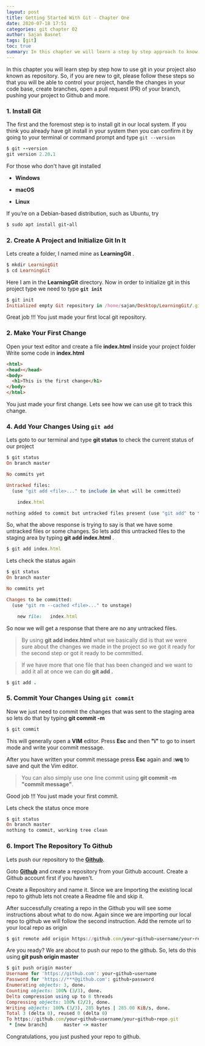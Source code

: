 ```yaml
---
layout: post
title: Getting Started With Git - Chapter One
date: 2020-07-18 17:51
categories: git chapter 02
author: Sajan Basnet
tags: [git]
toc: true
summary: In this chapter we will learn a step by step approach to know how to initialize Git in our project, use different git commands and how to push the our project into the Github.
---
```


In this chapter you will learn step by step how to use git in your project also known as repository. So, if you are new to git, please follow these steps so that you will be able to control your project, handle the changes in your code base, create branches, open a pull request (PR) of your branch, pushing your project to Github and more.

### 1. Install Git 

The first and the foremost step is to install git in our local system.
If you think you already have git install in your system then you can confirm it by going to your terminal or command prompt and type `git --version`

``` ruby
$ git --version
git version 2.20.1
```

For those who don't have git installed 

* **Windows**
[<i class="fa fa-download" style="font-size:32px; margin-left: 5px; "></i>](https://gitforwindows.org/)

* **macOS**
[ <i class="fa fa-download" style="font-size:32px; margin-left: 5px; "></i>](https://git-scm.com/download/mac)

* **Linux**
[ <i class="fa fa-download" style="font-size:32px; margin-left: 5px; "></i>](https://git-scm.com/book/en/v2/Getting-Started-Installing-Git)

If you’re on a Debian-based distribution, such as Ubuntu, try

``` ruby
$ sudo apt install git-all
```

### 2. Create A Project and Initialize Git In It

Lets create a folder, I named mine as **LearningGit** .

```ruby 
$ mkdir LearningGit
$ cd LearningGit
``` 
Here I am in the **LearningGit** directory. Now in order to initialize git in this project  type  we need to type **`git init`**

```ruby
$ git init
Initialized empty Git repository in /home/sajan/Desktop/LearningGit/.git/
```

Great job !!! You just made your first local git repository.

### 2. Make Your First Change

Open your text editor and create a file **index.html** inside your project folder
Write some code in **index.html**

``` html
<html>
<head></head>
<body>
  <h1>This is the first change</h1>
</body>
</html>
```

You just made your first change. Lets see how we can use git to track this change.

### 4. Add Your Changes Using `git add`

Lets goto to our terminal  and type **git status** to check the current status of our project

``` ruby
$ git status
On branch master

No commits yet

Untracked files:
  (use "git add <file>..." to include in what will be committed)

	index.html

nothing added to commit but untracked files present (use "git add" to track)
```

So, what the above response is trying  to say is that we have some untracked files or some changes. So lets add this untracked files to the staging area by typing  **git add index.html** .

``` ruby
$ git add index.html 
```

Lets check the status again 

``` ruby
$ git status  
On branch master

No commits yet

Changes to be committed:
  (use "git rm --cached <file>..." to unstage)

	new file:   index.html
```

So now we will get a response that there are no any untracked files. 

> By using **git add index.html**  what we basically did  is that we were sure about the changes we made in the project so we got it ready for the second step or  got it ready to be committed.

> If we have more that one file that has been changed and we want to add it all at once we can do **git add .**

``` ruby
$ git add .
```

### 5. Commit Your Changes Using `git commit`

Now we just need to commit the changes that was sent to the staging area so lets do that by typing **git commit -m**

``` ruby
$ git commit
```

This will generally open a **VIM** editor. Press **Esc** and then **"i"**  to go to insert mode and write your commit message.

After you have written your commit message press **Esc** again and **:wq** to save and quit the Vim editor.

> You can also simply use one line commit using **git commit -m "commit message"**. 

Good job !!! You just made your first commit.

Lets check the status once more 

``` ruby
$ git status 
On branch master
nothing to commit, working tree clean
```

### 6. Import The Repository To Github

Lets push our repository to the **[Github](https://www.github.com)**. 

Goto  **[Github](https://www.github.com)** and create a repository from your Github account. Create a Github account first if you haven't.

 Create a Repository and name it. Since we are Importing the existing local repo to github lets not create a Readme file and skip it.

After successfully creating a repo in the Github you will see some instructions about what to do now. Again since we are importing our local repo to github we will follow the second instruction. Add the remote url to your local repo as origin

``` ruby
$ git remote add origin https://github.com/your-github-username/your-repo-name.git 
```

Are you ready? We  are about to push our repo to the github. So, lets do this using **git push origin master**

``` ruby
$ git push origin master
Username for 'https://github.com': your-github-username
Password for 'https://***@github.com': github-password
Enumerating objects: 3, done.
Counting objects: 100% (3/3), done.
Delta compression using up to 8 threads
Compressing objects: 100% (2/2), done.
Writing objects: 100% (3/3), 285 bytes | 285.00 KiB/s, done.
Total 3 (delta 0), reused 0 (delta 0)
To https://github.com/your-github-username/your-github-repo.git
 * [new branch]      master -> master

```

Congratulations, you just pushed your repo to github. 

